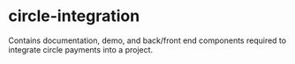 # circle-integration
Contains documentation, demo, and back/front end components required to integrate circle payments into a project.
